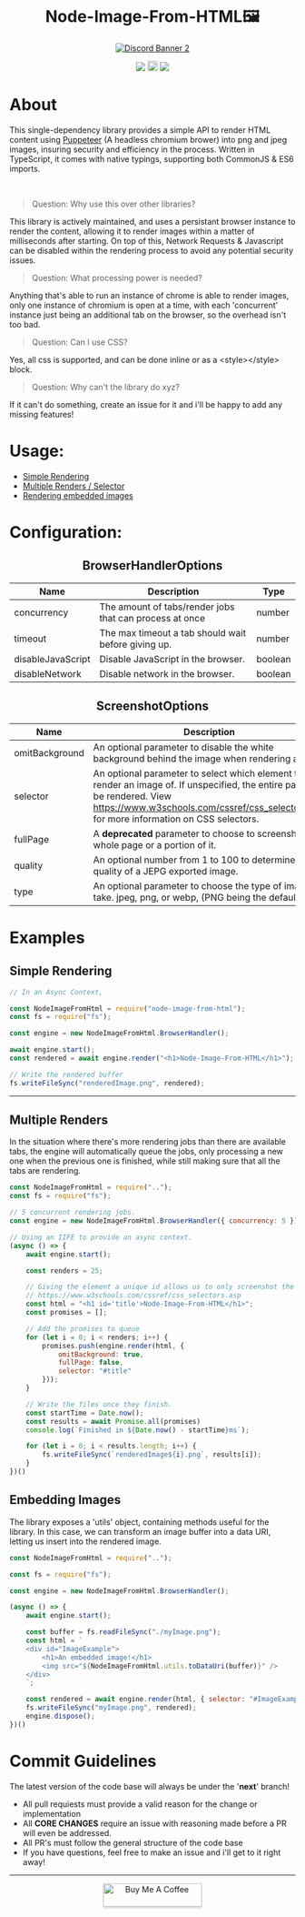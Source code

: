 <h1 align="center">Node-Image-From-HTML🖼️</h1>
<p align="center">
    <a href="https://discord.gg/tamVs2Ujrf">
        <img src="https://discordapp.com/api/guilds/769020183540400128/widget.png?style=banner2" alt="Discord Banner 2"/>
    </a>
    <div align="center">
        <img src="https://img.shields.io/bundlephobia/min/node-image-from-html">
        <a href="https://badge.fury.io/js/node-image-from-html"><img src="https://badge.fury.io/js/node-image-from-html.svg" alt="npm version" height="18"></a>
        <img src="https://img.shields.io/npm/dw/node-image-from-html">
    </div>
</p>

# About

This single-dependency library provides a simple API to render HTML content using <a href="https://github.com/puppeteer/puppeteer">Puppeteer</a> (A headless chromium brower) into png and jpeg images, insuring security and efficiency in the process. Written in TypeScript, it comes with native typings, supporting both CommonJS & ES6 imports.

&nbsp;
> Question: Why use this over other libraries?

This library is actively maintained, and uses a persistant browser instance to render the content, allowing it to render images within a matter of milliseconds after starting. On top of this, Network Requests & Javascript can be disabled within the rendering process to avoid any potential security issues.

> Question: What processing power is needed?

Anything that's able to run an instance of chrome is able to render images, only one instance of chromium is open at a time, with each 'concurrent' instance just being an additional tab on the browser, so the overhead isn't too bad.

> Question: Can I use CSS?

Yes, all css is supported, and can be done inline or as a \<style>\</style> block.

> Question: Why can't the library do xyz?

If it can't do something, create an issue for it and i'll be happy to add any missing features! 

# Usage:
<p>
    <ul>
        <li>
            <a href = "#Simple-Rendering">Simple Rendering</a>
        </li>
        <li>
            <a href = "#Multiple-Renders">Multiple Renders / Selector</a>
        </li>
        <li>
            <a href = "#Embedding-Images">Rendering embedded images</a>
        </li>
    </ul>
</p>

# Configuration:

<h2 align="center">BrowserHandlerOptions</h2>
<p align="center">

| Name        | Description                                             | Type   |
|-------------|---------------------------------------------------------|--------|
| concurrency | The amount of tabs/render jobs that can process at once | number |
| timeout     | The max timeout a tab should wait before giving up.     | number |
| disableJavaScript | Disable JavaScript in the browser.                | boolean |
| disableNetwork | Disable network in the browser.                     | boolean |
</p>

<h2 align="center">ScreenshotOptions</h2>
<p align="center">

| Name        | Description                                                                                                                                                                                                             | Type    |
|-------------|-------------------------------------------------------------------------------------------------------------------------------------------------------------------------------------------------------------------------|---------|
| omitBackground | An optional parameter to disable the white background behind the image when rendering a PNG.                                                                                                                            | boolean |
| selector    | An optional parameter to select which element to render an image of. If unspecified, the entire page will be rendered. View https://www.w3schools.com/cssref/css_selectors.asp for more information on CSS selectors.   | string  |
| fullPage    | A **deprecated** parameter to choose to screenshot the whole page or a portion of it.                                                                                                                                   | boolean |
| quality     | An optional number from 1 to 100 to determine the quality of a JEPG exported image.                                                                                                                                     | number  |
| type        | An optional parameter to choose the type of image to take. jpeg, png, or webp, (PNG being the default.)                                                                                                                        | string  |
</p>

# Examples

## Simple Rendering
```js
// In an Async Context,

const NodeImageFromHtml = require("node-image-from-html");
const fs = require("fs");

const engine = new NodeImageFromHtml.BrowserHandler();

await engine.start();
const rendered = await engine.render("<h1>Node-Image-From-HTML</h1>");

// Write the rendered buffer
fs.writeFileSync("renderedImage.png", rendered);
```
<hr>

## Multiple Renders
In the situation where there's more rendering jobs than there are available tabs, the engine will automatically queue the jobs, only processing a new one when the previous one is finished, while still making sure that all the tabs are rendering.

```js
const NodeImageFromHtml = require("..");
const fs = require("fs");

// 5 concurrent rendering jobs. 
const engine = new NodeImageFromHtml.BrowserHandler({ concurrency: 5 });

// Using an IIFE to provide an async context.
(async () => {
    await engine.start();

    const renders = 25;

    // Giving the element a unique id allows us to only screenshot the element using a CSS selector,
    // https://www.w3schools.com/cssref/css_selectors.asp
    const html = "<h1 id='title'>Node-Image-From-HTML</h1>";
    const promises = [];

    // Add the promises to queue
    for (let i = 0; i < renders; i++) {
        promises.push(engine.render(html, {
            omitBackground: true,
            fullPage: false,
            selector: "#title"
        }));
    }

    // Write the files once they finish.
    const startTime = Date.now();
    const results = await Promise.all(promises)
    console.log(`Finished in ${Date.now() - startTime}ms`);

    for (let i = 0; i < results.length; i++) {
        fs.writeFileSync(`renderedImage${i}.png`, results[i]);
    }
})()
```

## Embedding Images
The library exposes a 'utils' object, containing methods useful for the library. In this case, we can transform an image buffer into a data URI, letting us insert into the rendered image.
```js
const NodeImageFromHtml = require("..");

const fs = require("fs");

const engine = new NodeImageFromHtml.BrowserHandler();

(async () => {
    await engine.start();

    const buffer = fs.readFileSync("./myImage.png");
    const html = `
    <div id="ImageExample">
        <h1>An embedded image!</h1>
        <img src="${NodeImageFromHtml.utils.toDataUri(buffer)}" />
    </div>
    `;

    const rendered = await engine.render(html, { selector: "#ImageExample" });
    fs.writeFileSync("myImage.png", rendered);
    engine.dispose();
})()
```
# Commit Guidelines

The latest version of the code base will always be under the '**next**' branch!

- All pull requiests must provide a valid reason for the change or implementation
- All **CORE CHANGES** require an issue with reasoning made before a PR will even be addressed.
- All PR's must follow the general structure of the code base
- If you have questions, feel free to make an issue and i'll get to it right away!

<hr>
<div style="text-align: center">
<a href="https://www.buymeacoffee.com/ether" target="_blank"><img src="https://www.buymeacoffee.com/assets/img/custom_images/orange_img.png" alt="Buy Me A Coffee" style="height: 41px !important;width: 174px !important;box-shadow: 0px 3px 2px 0px rgba(190, 190, 190, 0.5) !important;-webkit-box-shadow: 0px 3px 2px 0px rgba(190, 190, 190, 0.5) !important;" ></a>
</div>

